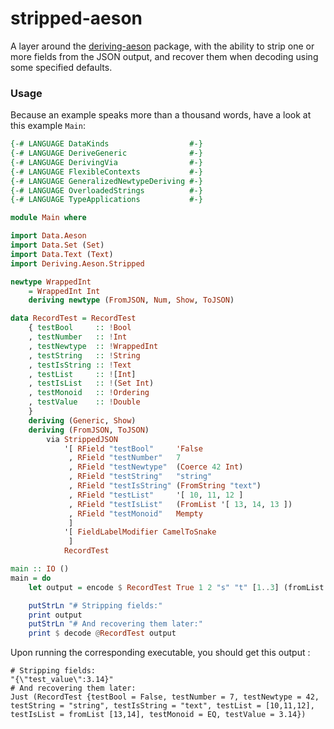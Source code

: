 # stripped-aeson

A layer around the [deriving-aeson](http://hackage.haskell.org/package/deriving-aeson)
package, with the ability to strip one or more fields from the JSON output, and recover
them when decoding using some specified defaults.

### Usage

Because an example speaks more than a thousand words, have a look at this example `Main`:

```haskell
{-# LANGUAGE DataKinds                  #-}
{-# LANGUAGE DeriveGeneric              #-}
{-# LANGUAGE DerivingVia                #-}
{-# LANGUAGE FlexibleContexts           #-}
{-# LANGUAGE GeneralizedNewtypeDeriving #-}
{-# LANGUAGE OverloadedStrings          #-}
{-# LANGUAGE TypeApplications           #-}

module Main where

import Data.Aeson
import Data.Set (Set)
import Data.Text (Text)
import Deriving.Aeson.Stripped

newtype WrappedInt
    = WrappedInt Int
    deriving newtype (FromJSON, Num, Show, ToJSON)

data RecordTest = RecordTest
    { testBool     :: !Bool
    , testNumber   :: !Int
    , testNewtype  :: !WrappedInt
    , testString   :: !String
    , testIsString :: !Text
    , testList     :: ![Int]
    , testIsList   :: !(Set Int)
    , testMonoid   :: !Ordering
    , testValue    :: !Double
    }
    deriving (Generic, Show)
    deriving (FromJSON, ToJSON)
        via StrippedJSON
            '[ RField "testBool"     'False
             , RField "testNumber"   7
             , RField "testNewtype"  (Coerce 42 Int)
             , RField "testString"   "string"
             , RField "testIsString" (FromString "text")
             , RField "testList"     '[ 10, 11, 12 ]
             , RField "testIsList"   (FromList '[ 13, 14, 13 ])
             , RField "testMonoid"   Mempty
             ]
            '[ FieldLabelModifier CamelToSnake
             ]
            RecordTest

main :: IO ()
main = do
    let output = encode $ RecordTest True 1 2 "s" "t" [1..3] (fromList [4..6]) GT 3.14

    putStrLn "# Stripping fields:"
    print output
    putStrLn "# And recovering them later:"
    print $ decode @RecordTest output
```
Upon running the corresponding executable, you should get this output :
```
# Stripping fields:
"{\"test_value\":3.14}"
# And recovering them later:
Just (RecordTest {testBool = False, testNumber = 7, testNewtype = 42, testString = "string", testIsString = "text", testList = [10,11,12], testIsList = fromList [13,14], testMonoid = EQ, testValue = 3.14})
```